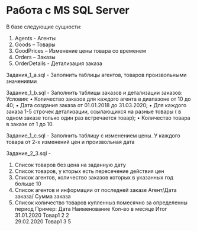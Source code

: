 # Работа с MS SQL Server

В базе следующие сущности:
1)	Agents - Агенты
2)	Goods – Товары
3)	GoodPrices – Изменение цены товара со временем
4)	Orders – Заказы
5)	OrderDetails - Детализация заказа  

Задания_1_a.sql - Заполнить таблицы агентов, товаров  произвольными значениями

Задание_1_b.sql - Заполнить таблицы заказов и детализации заказов: 
Условия:
•	Количество заказов для каждого агента в диапазоне от 10 до 40;
•	Дата создания заказа от 01.01.2018 до 31.03.2020;
•	Для каждого заказа 1-5 строчек детализации, ссылающихся на разные товары ( в одном заказе только один раз встречается товар);
•	Количество товара в заказе от 1 до 10.

Задание_1_c.sql - Заполнить таблицу с изменением цены. У каждого товара от 2-х изменений цен и произвольная дата

Задание_2_3.sql - 
1. Список товаров без цена на заданную дату
2. Список товаров, у кторых есть пересечение действия цен
3. Список агентов, количество заказов которых в указанных год больше 10
4. Список агентов и информации от последней заказе Агент/Дата заказа/ Сумма заказа
5. Список количество товаров купленныз помесячно за определенны период
Пример: 
Дата		Наименование Кол-во в месяце	Итог  
31.01.2020	 Товар1 		2		2  
29.02.2020	 Товар1		3		5  
